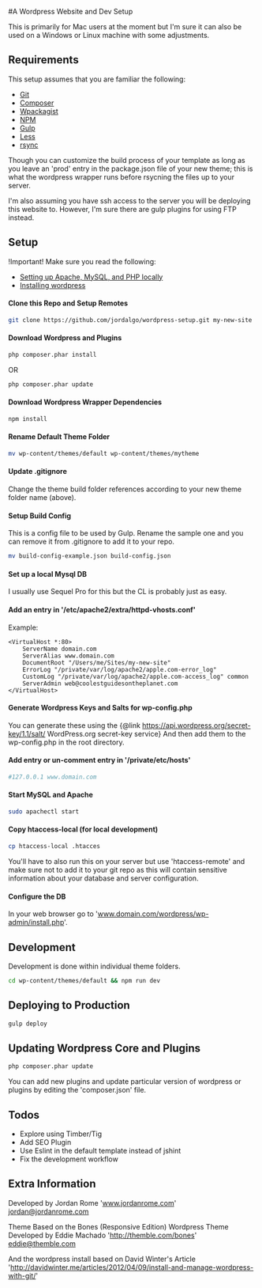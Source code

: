 #A Wordpress Website and Dev Setup

This is primarily for Mac users at the moment but I'm sure it can also be used on a Windows or Linux machine with some adjustments.

## Requirements

This setup assumes that you are familiar the following:
* [Git](https://git-scm.com/)
* [Composer](https://getcomposer.org/)
* [Wpackagist](http://wpackagist.org/)
* [NPM](https://www.npmjs.com/)
* [Gulp](http://gulpjs.com/)
* [Less](http://lesscss.org/)
* [rsync](http://linux.die.net/man/1/rsync)

Though you can customize the build process of your template as long as you leave an 'prod' entry in the package.json file of your new theme; this is what the wordpress wrapper runs before rsycning the files up to your server.

I'm also assuming you have ssh access to the server you will be deploying this website to. However, I'm sure there are gulp plugins for using FTP instead.

## Setup

!Important! Make sure you read the following:
* [Setting up Apache, MySQL, and PHP locally](http://jason.pureconcepts.net/2012/10/install-apache-php-mysql-mac-os-x/)
* [Installing wordpress](https://codex.wordpress.org/Installing_WordPress)

#### Clone this Repo and Setup Remotes

```bash
git clone https://github.com/jordalgo/wordpress-setup.git my-new-site
```

#### Download Wordpress and Plugins

```bash
php composer.phar install
```

OR

```bash
php composer.phar update
```

#### Download Wordpress Wrapper Dependencies

```bash
npm install
```

#### Rename Default Theme Folder

```bash
mv wp-content/themes/default wp-content/themes/mytheme
```

#### Update .gitignore

Change the theme build folder references according to your new theme folder name (above).

#### Setup Build Config

This is a config file to be used by Gulp. Rename the sample one
and you can remove it from .gitignore to add it to your repo.

```bash
mv build-config-example.json build-config.json
```

#### Set up a local Mysql DB

I usually use Sequel Pro for this but the CL is probably just as easy.

#### Add an entry in '/etc/apache2/extra/httpd-vhosts.conf'

Example:
```
<VirtualHost *:80>
    ServerName domain.com
    ServerAlias www.domain.com
    DocumentRoot "/Users/me/Sites/my-new-site"
    ErrorLog "/private/var/log/apache2/apple.com-error_log"
    CustomLog "/private/var/log/apache2/apple.com-access_log" common
    ServerAdmin web@coolestguidesontheplanet.com
</VirtualHost>
```

#### Generate Wordpress Keys and Salts for wp-config.php

You can generate these using the {@link https://api.wordpress.org/secret-key/1.1/salt/ WordPress.org secret-key service}
And then add them to the wp-config.php in the root directory.

#### Add entry or un-comment entry in '/private/etc/hosts'

```bash
#127.0.0.1 www.domain.com
```

#### Start MySQL and Apache

```bash
sudo apachectl start
```

#### Copy htaccess-local (for local development)

```bash
cp htaccess-local .htacces
```

You'll have to also run this on your server but use 'htaccess-remote'
and make sure not to add it to your git repo as this will contain sensitive
information about your database and server configuration.

#### Configure the DB

In your web browser go to 'www.domain.com/wordpress/wp-admin/install.php'.

## Development

Development is done within individual theme folders.

```bash
cd wp-content/themes/default && npm run dev
```

## Deploying to Production

```bash
gulp deploy
```

## Updating Wordpress Core and Plugins

```bash
php composer.phar update
```

You can add new plugins and update particular version of wordpress or plugins
by editing the 'composer.json' file.

## Todos
* Explore using Timber/Tig
* Add SEO Plugin
* Use Eslint in the default template instead of jshint
* Fix the development workflow

## Extra Information


Developed by Jordan Rome
'www.jordanrome.com'
jordan@jordanrome.com

Theme Based on the Bones (Responsive Edition) Wordpress Theme
Developed by Eddie Machado
'http://themble.com/bones'
eddie@themble.com

And the wordpress install based on
David Winter's Article
'http://davidwinter.me/articles/2012/04/09/install-and-manage-wordpress-with-git/'

